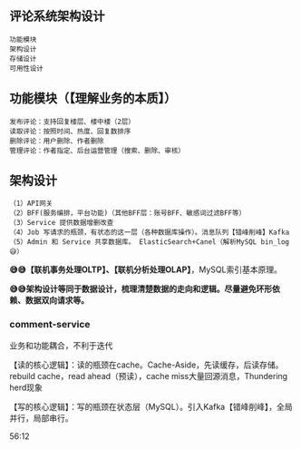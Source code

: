 ## 评论系统架构设计

    功能模块
    架构设计
    存储设计
    可用性设计

## 功能模块（【理解业务的本质】）

    发布评论：支持回复楼层、楼中楼（2层）
    读取评论：按照时间、热度、回复数排序
    删除评论：用户删除、作者删除
    管理评论：作者指定、后台运营管理（搜索、删除、审核）

## 架构设计

    （1）API网关
    （2）BFF(服务编排，平台功能)（其他BFF层：账号BFF、敏感词过滤BFF等）
    （3）Service 提供数据增删改查 
    （4）Job 写请求的瓶颈，有状态的这一层（各种数据库操作）。消息队列【错峰削峰】Kafka
    （5）Admin 和 Service 共享数据库。 ElasticSearch+Canel（解析MySQL bin_log😅）

**😅😅【联机事务处理OLTP】、【联机分析处理OLAP】**，MySQL索引基本原理。

**😅😅架构设计等同于数据设计，梳理清楚数据的走向和逻辑。尽量避免环形依赖、数据双向请求等。**

### comment-service

业务和功能耦合，不利于迭代

【读的核心逻辑】：读的瓶颈在cache。Cache-Aside，先读缓存，后读存储。rebuild cache，read ahead（预读），cache miss大量回源消息，Thundering herd现象

【写的核心逻辑】：写的瓶颈在状态层（MySQL）。引入Kafka【错峰削峰】，全局并行，局部串行。


56:12
